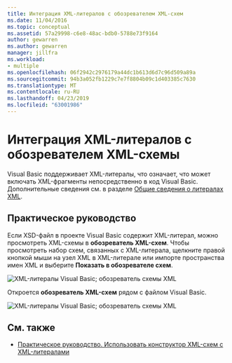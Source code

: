 ```yaml
---
title: Интеграция XML-литералов с обозревателем XML-схем
ms.date: 11/04/2016
ms.topic: conceptual
ms.assetid: 57a29998-c6e8-48ac-bdb0-5788e73f9164
author: gewarren
ms.author: gewarren
manager: jillfra
ms.workload:
- multiple
ms.openlocfilehash: 06f2942c2976179a44dc1b613d6d7c96d509a89a
ms.sourcegitcommit: 94b3a052fb1229c7e7f8804b09c1d403385c7630
ms.translationtype: MT
ms.contentlocale: ru-RU
ms.lasthandoff: 04/23/2019
ms.locfileid: "63001986"
---
```

# <a name="integration-of-xml-literals-with-xml-schema-explorer"></a>Интеграция XML-литералов с обозревателем XML-схемы

Visual Basic поддерживает XML-литералы, что означает, что может включать XML-фрагменты непосредственно в код Visual Basic. Дополнительные сведения см. в разделе [Общие сведения о литералах XML](http://go.microsoft.com/fwlink/?LinkId=140325).

## <a name="how-to"></a>Практическое руководство

Если XSD-файл в проекте Visual Basic содержит XML-литерал, можно просмотреть XML-схемы в **обозреватель XML-схем**. Чтобы просмотреть набор схем, связанных с XML-литерала, щелкните правой кнопкой мыши на узел XML в XML-литерале или импорте пространства имен XML и выберите **Показать в обозревателе схем**.

![XML-литералы Visual Basic; обозреватель схемы XML](../xml-tools/media/vbxmlliteralswithxmlschemaexplorer1.gif)

Откроется **обозреватель XML-схем** рядом с файлом Visual Basic.

![XML-литералы Visual Basic; обозреватель схемы XML](../xml-tools/media/vbxmlliteralswithxmlschemaexplorer2.gif)

## <a name="see-also"></a>См. также

- [Практическое руководство. Использовать конструктор XML-схем с XML-литералами](../xml-tools/how-to-use-the-xml-schema-designer-with-xml-literals.md)